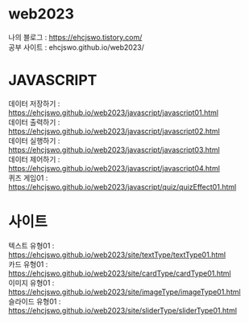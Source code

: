 # web2023

나의 블로그 : https://ehcjswo.tistory.com/   
공부 사이트 : ehcjswo.github.io/web2023/



# JAVASCRIPT
데이터 저장하기 : https://ehcjswo.github.io/web2023/javascript/javascript01.html   
데이터 출력하기 : https://ehcjswo.github.io/web2023/javascript/javascript02.html   
데이터 실행하기 : https://ehcjswo.github.io/web2023/javascript/javascript03.html   
데이터 제어하기 : https://ehcjswo.github.io/web2023/javascript/javascript04.html   
퀴즈 게임01 : https://ehcjswo.github.io/web2023/javascript/quiz/quizEffect01.html   

# 사이트
텍스트 유형01 : https://ehcjswo.github.io/web2023/site/textType/textType01.html   
카드 유형01 : https://ehcjswo.github.io/web2023/site/cardType/cardType01.html   
이미지 유형01 : https://ehcjswo.github.io/web2023/site/imageType/imageType01.html   
슬라이드 유형01 : https://ehcjswo.github.io/web2023/site/sliderType/sliderType01.html   
